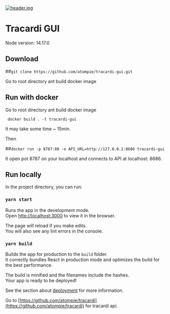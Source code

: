 [![header.jpg](https://raw.githubusercontent.com/atompie/tracardi/tracardi-unomi-master/screenshots/github-splash.png)](https://raw.githubusercontent.com/atompie/tracardi/tracardi-unomi-master/screenshots/github-splash.png)

# Tracardi GUI

Node version: 14.17.0

## Download

##```git clone https://github.com/atompie/tracardi-gui.git```

Go to root directory ant build docker image

## Run with docker

Go to root directory ant build docker image

```
 docker build . -t tracardi-gui
```

It may take some time ~ 15min. 

Then

##```docker run -p 8787:80 -e API_URL=http://127.0.0.1:8686 tracardi-gui```

It open pot 8787 on your localhost and connects to API at localhost: 8686.

## Run locally

In the project directory, you can run:

### `yarn start`

Runs the app in the development mode.\
Open [http://localhost:3000](http://localhost:3000) to view it in the browser.

The page will reload if you make edits.\
You will also see any lint errors in the console.

### `yarn build`

Builds the app for production to the `build` folder.\
It correctly bundles React in production mode and optimizes the build for the best performance.

The build is minified and the filenames include the hashes.\
Your app is ready to be deployed!

See the section about [deployment](https://facebook.github.io/create-react-app/docs/deployment) for more information.


Go to [https://github.com/atompie/tracardi](https://github.com/atompie/tracardi) for tracardi api. 
